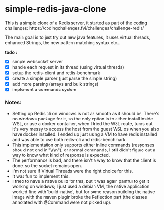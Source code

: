 # simple-redis-java-clone

This is a simple clone of a Redis server, it started as part of the coding challenges:
https://codingchallenges.fyi/challenges/challenge-redis/

The main goal is to just try out new java features, it uses virtual threads, enhanced Strings, the new pattern matching syntax etc...


**todo :**
- [x] simple websocket server
- [x] handle each request in its thread (using virtual threads)
- [x] setup the redis-client and redis-benchmark
- [x] create a simple parser (just parse the simple string)
- [x] add more parsing (arrays and bulk strings)
- [x] implement a commands system

### Notes: 
* Setting up Redis cli on windows is not as smooth as it should be. There's no windows package for it, so the only option
is to either install inside WSL, or use a docker container, when I tried the WSL route, turns out it's very messy to access
the host from the guest WSL os when you also have docker installed. I ended up just using a VM to have redis installed and was 
able to use both redis-cli and redis-benchmark. 
* This implementation only supports either inline commands (responses should not end in "\r\n"), or normal commands, 
I still didn't figure out a way to know what kind of response is expected. 
* The performance is bad, and there isn't a way to know that the client is done, so the socket remains open. 
* I'm not sure if Virtual Threads were the right choice for this. 
* It was fun to implement this. 
* I tried to have a native build for this, but it was again painful to get it working on windows;
I just used a debian VM, the native application worked fine with 'build-native', but for some reason building the native image
with the maven plugin broke the Reflection part (the classes annotated with @Command were not picked up). 